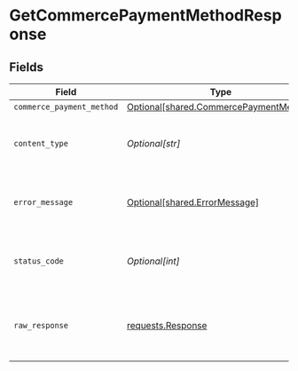 # GetCommercePaymentMethodResponse


## Fields

| Field                                                                                      | Type                                                                                       | Required                                                                                   | Description                                                                                |
| ------------------------------------------------------------------------------------------ | ------------------------------------------------------------------------------------------ | ------------------------------------------------------------------------------------------ | ------------------------------------------------------------------------------------------ |
| `commerce_payment_method`                                                                  | [Optional[shared.CommercePaymentMethod]](undefined/models/shared/commercepaymentmethod.md) | :heavy_minus_sign:                                                                         | OK                                                                                         |
| `content_type`                                                                             | *Optional[str]*                                                                            | :heavy_check_mark:                                                                         | HTTP response content type for this operation                                              |
| `error_message`                                                                            | [Optional[shared.ErrorMessage]](undefined/models/shared/errormessage.md)                   | :heavy_minus_sign:                                                                         | Your API request was not properly authorized.                                              |
| `status_code`                                                                              | *Optional[int]*                                                                            | :heavy_check_mark:                                                                         | HTTP response status code for this operation                                               |
| `raw_response`                                                                             | [requests.Response](https://requests.readthedocs.io/en/latest/api/#requests.Response)      | :heavy_minus_sign:                                                                         | Raw HTTP response; suitable for custom response parsing                                    |